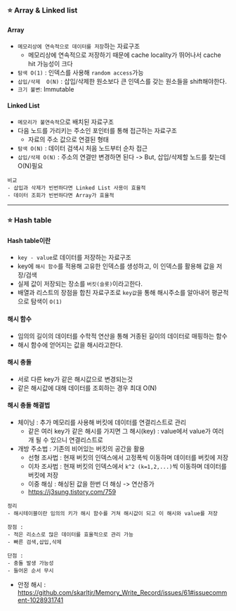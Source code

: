 ### ⭐️ Array & Linked list
#### Array
- `메모리상에 연속적으로 데이터를 저장`하는 자료구조
  - 메모리상에 연속적으로 저장하기 때문에 cache locality가 뛰어나서 cache hit 가능성이 크다
- `탐색 O(1)` : 인덱스를 사용해 `random access`가능
- `삽입/삭제  O(N)` : 삽입/삭제한 원소보다 큰 인덱스를 갖는 원소들을 shift해야한다.
- `크기 불변`: Immutable

#### Linked List
- `메모리가 불연속적`으로 배치된 자료구조
- 다음 노드를 가리키는 주소인 포인터를 통해 접근하는 자료구조
  - 자료의 주소 값으로 연결된 형태
- `탐색 O(N)` : 데이터 검색시 처음 노드부터 순차 접근
- `삽입/삭제 O(N)` : 주소의 연결만 변경하면 된다 -> But, 삽입/삭제할 노드를 찾는데 O(N)필요
```
비교
- 삽입과 삭제가 빈번하다면 Linked List 사용이 효율적
- 데이터 조회가 빈번하다면 Array가 효율적
```
------

### ⭐️ Hash table
#### Hash table이란
- `key - value`로 데이터를 저장하는 자료구조
- key에 `해시 함수`를 적용해 고유한 인덱스를 생성하고, 이 인덱스를 활용해 값을 저장/검색
- 실제 값이 저장되는 장소를 `버킷(슬롯)`이라고한다.
- 배열과 리스트의 장점을 합친 자료구조로 `key값`을 통해 해시주소를 알아내어 평균적으로 탐색이 `O(1)`

#### 해시 함수
- 임의의 길이의 데이터를 수학적 연산을 통해 거종된 길이의 데이터로 매핑하는 함수
- 해시 함수에 얻어지는 값을 해시라고한다.

#### 해시 충돌
- 서로 다른 key가 같은 해시값으로 변경되는것
- 같은 해시값에 대해 데이터를 조회하는 경우 최대 O(N)

#### 해시 충돌 해결법
- 체이닝 : 추가 메모리를 사용해 버킷에 데이터를 연결리스트로 관리
  - 같은 여러 key가 같은 해시를 가지면 그 해시(key) : value에서 value가 여러개 될 수 있으니 연결리스트로
- 개방 주소법 : 기존의 비어있는 버킷의 공간을 활용
  - 선형 조사법 : 현재 버킷의 인덱스에서 고정폭씩 이동하며 데이터를 버킷에 저장
  - 이차 조사법 : 현재 버킷의 인덱스에서 `k^2 (k=1,2,...)`씩 이동하며 데이터를 버킷에 저장
  - 이중 해싱 : 해싱된 값을 한번 더 해싱 -> 연산증가
  - https://j3sung.tistory.com/759
```
정리
- 해시테이블이란 임의의 키가 해시 함수를 거쳐 해시값이 되고 이 해시와 value를 저장

장점 :
- 적은 리소스로 많은 데이터를 효율적으로 관리 가능
- 빠른 검색,삽입,삭제

단점 : 
- 충돌 발생 가능성
- 들어온 순서 무시
```
- 안정 해시 : https://github.com/skarltjr/Memory_Write_Record/issues/61#issuecomment-1028931741

